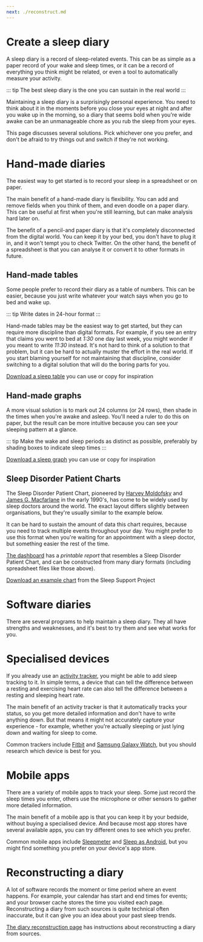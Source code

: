 ```yaml
---
next: ./reconstruct.md
---
```


# Create a sleep diary

A sleep diary is a record of sleep-related events.  This can be as simple as a paper record of your wake and sleep times, or it can be a record of everything you think might be related, or even a tool to automatically measure your activity.

::: tip
The best sleep diary is the one you can sustain in the real world
:::

Maintaining a sleep diary is a surprisingly personal experience.  You need to think about it in the moments before you close your eyes at night and after you wake up in the morning, so a diary that seems bold when you're wide awake can be an unmanageable chore as you rub the sleep from your eyes.

This page discusses several solutions.  Pick whichever one you prefer, and don't be afraid to try things out and switch if they're not working.

# Hand-made diaries

The easiest way to get started is to record your sleep in a spreadsheet or on paper.

The main benefit of a hand-made diary is flexibility.  You can add and remove fields when you think of them, and even doodle on a paper diary.  This can be useful at first when you're still learning, but can make analysis hard later on.

The benefit of a pencil-and paper diary is that it's completely disconnected from the digital world.  You can keep it by your bed, you don't have to plug it in, and it won't tempt you to check Twitter.  On the other hand, the benefit of a spreadsheet is that you can analyse it or convert it to other formats in future.

## Hand-made tables

Some people prefer to record their diary as a table of numbers.  This can be easier, because you just write whatever your watch says when you go to bed and wake up.

::: tip
Write dates in 24-hour format
:::

Hand-made tables may be the easiest way to get started, but they can require more discipline than digital formats.  For example, if you see an entry that claims you went to bed at _1:30_ one day last week, you might wonder if you meant to write _11:30_ instead.  It's not hard to think of a solution to that problem, but it can be hard to actually muster the effort in the real world.  If you start blaming yourself for not maintaining that discipline, consider switching to a digital solution that will do the boring parts for you.

[Download a sleep table](SleepTable.xlsx) you can use or copy for inspiration

## Hand-made graphs

A more visual solution is to mark out 24 columns (or 24 rows), then shade in the times when you're awake and asleep.  You'll need a ruler to do this on paper, but the result can be more intuitive because you can see your sleeping pattern at a glance.

::: tip
Make the wake and sleep periods as distinct as possible, preferably by shading boxes to indicate sleep times
:::

[Download a sleep graph](SleepGraph.xlsx) you can use or copy for inspiration

## Sleep Disorder Patient Charts

The Sleep Disorder Patient Chart, pioneered by [Harvey Moldofsky](http://sites.utoronto.ca/pain/about-us/profile/harvey-moldofsky.html) and [James G. Macfarlane](https://www.psychiatry.utoronto.ca/faculty/james-g-macfarlane) in the early 1990's, has come to be widely used by sleep doctors around the world.  The exact layout differs slightly between organisations, but they're usually similar to the example below.

It can be hard to sustain the amount of data this chart requires, because you need to track multiple events throughout your day.  You might prefer to use this format when you're waiting for an appointment with a sleep doctor, but something easier the rest of the time.

[The dashboard](https://sleepdiary.github.io/dashboard) has a _printable report_ that resembles a Sleep Disorder Patient Chart, and can be constructed from many diary formats (including spreadsheet files like those above).

[Download an example chart](https://sleepsupportproject.org/wp-content/uploads/2020/11/sleep-diary-BLANK.pdf) from the Sleep Support Project

# Software diaries

There are several programs to help maintain a sleep diary.  They all have strengths and weaknesses, and it's best to try them and see what works for you.

# Specialised devices

If you already use an [activity tracker](https://en.wikipedia.org/wiki/Activity_tracker), you might be able to add sleep tracking to it.  In simple terms, a device that can tell the difference between a resting and exercising heart rate can also tell the difference between a resting and sleeping heart rate.

The main benefit of an activity tracker is that it automatically tracks your status, so you get more detailed information and don't have to write anything down.  But that means it might not accurately capture your experience - for example, whether you're actually sleeping or just lying down and waiting for sleep to come.

Common trackers include [Fitbit](https://en.wikipedia.org/wiki/List_of_Fitbit_products) and [Samsung Galaxy Watch](https://en.wikipedia.org/wiki/Samsung_Galaxy_Watch), but you should research which device is best for you.

# Mobile apps

There are a variety of mobile apps to track your sleep.  Some just record the sleep times you enter, others use the microphone or other sensors to gather more detailed information.

The main benefit of a mobile app is that you can keep it by your bedside, without buying a specialised device.  And because most app stores have several available apps, you can try different ones to see which you prefer.

Common mobile apps include [Sleepmeter](http://www.squalllinesoftware.com/?q=node/2) and [Sleep as Android](https://sleep.urbandroid.org/), but you might find something you prefer on your device's app store.

# Reconstructing a diary

A lot of software records the moment or time period where an event happens.  For example, your calendar has start and end times for events; and your browser cache stores the time you visited each page.  Reconstructing a diary from such sources is quite technical often inaccurate, but it can give you an idea about your past sleep trends.

[The diary reconstruction page](reconstruct) has instructions about reconstructing a diary from sources.

